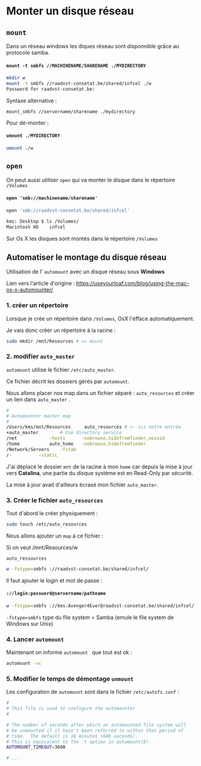 # Monter un disque réseau

## `mount`

Dans un réseau windows les diques réseau sont disponnible grâce au protocole samba.

#### `mount -t smbfs //MACHINENAME/SHARENAME ./MYDIRECTORY` 

```bash
mkdir w
mount -t smbfs //raadvst-consetat.be/shared/infcel ./w
Password for raadvst-consetat.be: 

```

Syntaxe alternative :

`mount_smbfs //servername/sharename ./mydirectory`



Pour dé-monter :

#### `umount ./MYDIRECTORY`

```bash
umount ./w
```



## `open`

On peut aussi utiliser `open` qui va monter le disque dans le répertoire `/Volumes`

#### `open 'smb://machinename/sharename'`

```bash
open 'smb://raadvst-consetat.be/shared/infcel'

kms: Desktop $ ls /Volumes/
Macintosh HD	infcel
```

Sur Os X les disques sont montés dans le répertoire `/Volumes` 

## Automatiser le montage du disque réseau

Utilisation de l' `automount` avec un disque réseau sous **Windows**

Lien vers l'article d'origine : https://useyourloaf.com/blog/using-the-mac-os-x-automounter/

### 1. créer un répertoire

Lorsque je crée un répertoire dans `/Volumes`, OsX l'éfface automatiquement.

Je vais donc créer un répertoire à la racine :

```bash
sudo mkdir /mnt/Resources # => mount
```

### 2. modifier `auto_master`

`automount` utilise le fichier `/etc/auto_master`.

Ce fichier décrit les dossiers gérés par `automount`.

Nous allons placer nos map dans un fichier séparé : `auto_resources` et créer un lien dans `auto_master` .

```bash
#
# Automounter master map
#
/Users/kms/mnt/Resources     auto_resources # <- ici notre entrée
+auto_master		# Use directory service
/net			-hosts		-nobrowse,hidefromfinder,nosuid
/home			auto_home	-nobrowse,hidefromfinder
/Network/Servers	-fstab
/-			-static
```

J'ai déplacé le dossier `mnt` de la racine à mon `home` car depuis la mise à jour vers **Catalina**, une partie du disque système est en Read-Only par sécurité.

La mise à jour avait d'ailleurs écrasé mon fichier `auto_master`.

### 3. Créer le fichier `auto_resources`

Tout d'abord le créer physiquement :

```bash
sudo touch /etc/auto_resources
```

Nous allons ajouter un `map` à ce fichier :

Si on veut /mnt/Resources/w

`auto_ressources`

```bash
w -fstype=smbfs ://raadvst-consetat.be/shared/infcel/
```

Il faut ajouter le login et mot de passe :

#### `://login:password@servername/pathname`

```bash
w -fstype=smbfs ://kms:Avenger4Ever@raadvst-consetat.be/shared/infcel/
```

`-fstype=smbfs`  type du file system = Samba (emule le file system de Windows sur Unix)

### 4. Lancer `automount`

Maintenant on informe `automount ` que tout est ok :

```bash
automount -vc
```

### 5. Modifier le temps de démontage `unmount`

Les configuration de `automount` sont dans le fichier `/etc/autofs.conf` :

```bash
#
# This file is used to configure the automounter
#

# The number of seconds after which an automounted file system will
# be unmounted if it hasn't been referred to within that period of
# time.  The default is 10 minutes (600 seconds).
# This is equivalent to the -t option in automount(8).
AUTOMOUNT_TIMEOUT=3600

# ...
```



